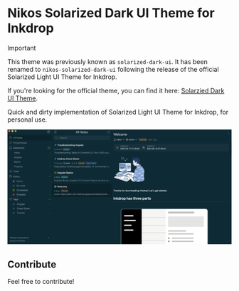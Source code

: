 # Nikos Solarized Dark UI Theme for Inkdrop

> [!IMPORTANT]
> This theme was previously known as `solarized-dark-ui`.
> It has been renamed to `nikos-solarized-dark-ui` following the release of the official Solarized Light UI Theme for Inkdrop.
>
> If you're looking for the official theme, you can find it here: [Solarzied Dark UI Theme](https://github.com/inkdropapp/solarized-dark-ui).

Quick and dirty implementation of Solarized Light UI Theme for Inkdrop, for personal use.

![ui preview](preview.png)

## Contribute

Feel free to contribute!